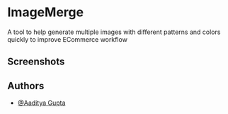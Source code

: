 
# ImageMerge

A tool to help generate multiple images with different patterns and colors quickly to improve ECommerce workflow



## Screenshots


## Authors

- [@Aaditya Gupta](https://github.com/procoderjake)

